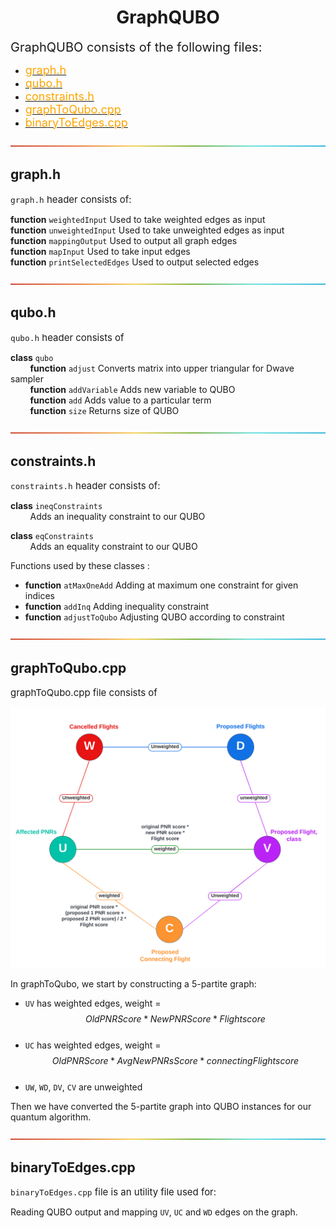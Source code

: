<h1 align = "center"> GraphQUBO </h1>
<span style="font-size: 20px; "> GraphQUBO consists of the following files: </span>

- [<span style="font-size: 18px; color: orange"> graph.h </span>](./graph.h)
- [<span style="font-size: 18px; color: orange"> qubo.h </span>](./qubo.h)
- [<span style="font-size: 18px; color: orange"> constraints.h </span>](./constraints.h)
- [<span style="font-size: 18px; color: orange"> graphToQubo.cpp </span>](./graphToQubo.cpp)
- [<span style="font-size: 18px; color: orange"> binaryToEdges.cpp </span>](./binaryToEdges.cpp)

![-----------------------------------------------------](../Assets/rainbow.png)

<h2 align = "left"> graph.h </h2>

<span style="font-size: 15px;"> `graph.h` header consists of: </span> 

<strong>function</strong> `weightedInput` Used to take weighted edges as input<br>
<strong>function</strong> `unweightedInput` Used to take unweighted edges as input<br>
<strong>function</strong> `mappingOutput` Used to output all graph edges<br>
<strong>function</strong> `mapInput` Used to take input edges<br>
<strong>function</strong> `printSelectedEdges` Used to output selected edges<br>

![-----------------------------------------------------](../Assets/rainbow.png)

<h2 align = "left"> qubo.h </h2>

<span style="font-size: 15px;"> `qubo.h` header consists of </span> 

<strong>class</strong> `qubo`<br>
&nbsp; &nbsp; &nbsp; &nbsp; <strong>function</strong> `adjust` Converts matrix into upper triangular for Dwave sampler<br>
&nbsp; &nbsp; &nbsp; &nbsp; <strong>function</strong> `addVariable` Adds new variable to QUBO<br>
&nbsp; &nbsp; &nbsp; &nbsp; <strong>function</strong> `add` Adds value to a particular term<br>
&nbsp; &nbsp; &nbsp; &nbsp; <strong>function</strong> `size` Returns size of QUBO<br>

![-----------------------------------------------------](../Assets/rainbow.png)

<h2 align = "left"> constraints.h </h2>

<span style="font-size: 15px;"> `constraints.h` header consists of: </span> 

<strong>class</strong> `ineqConstraints` <br>
&nbsp; &nbsp; &nbsp; &nbsp; Adds an inequality constraint to our QUBO<br>

<strong>class</strong> `eqConstraints` <br>
&nbsp; &nbsp; &nbsp; &nbsp; Adds an equality constraint to our QUBO<br>

Functions used by these classes :<br>
- <strong>function</strong> `atMaxOneAdd` Adding at maximum one constraint for given indices<br>
- <strong>function</strong> `addInq` Adding inequality constraint<br>
- <strong>function</strong> `adjustToQubo` Adjusting QUBO according to constraint<br>

![-----------------------------------------------------](../Assets/rainbow.png)

<h2 align = "left"> graphToQubo.cpp </h2>
<span style="font-size: 15px;"> graphToQubo.cpp file consists of </span> 

![5-partite graph](../Assets/pentagraph.png)

In graphToQubo, we start by constructing a 5-partite graph:<br>

- `UV` has weighted edges, weight = $$OldPNRScore * NewPNRScore * Flightscore$$<br>
- `UC` has weighted edges, weight = $$OldPNRScore * Avg{NewPNRsScore} * connectingFlightscore$$<br>
- `UW`, `WD`, `DV`, `CV` are unweighted<br>

Then we have converted the 5-partite graph into QUBO instances for our quantum algorithm.<br>

![-----------------------------------------------------](../Assets/rainbow.png)

<h2 align = "left"> binaryToEdges.cpp </h2>

<span style="font-size: 15px;"> `binaryToEdges.cpp` file is an utility file used for: </span> 

Reading QUBO output and mapping `UV`, `UC` and `WD` edges on the graph.<br>












